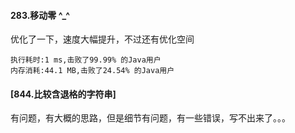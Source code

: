 #### 283.移动零  ^_^
优化了一下，速度大幅提升，不过还有优化空间

    执行耗时:1 ms,击败了99.99% 的Java用户
    内存消耗:44.1 MB,击败了24.54% 的Java用户
#### [844.比较含退格的字符串] <?-?>
有问题，有大概的思路，但是细节有问题，有一些错误，写不出来了。。。